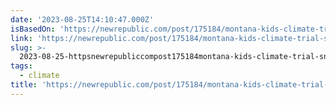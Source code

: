 ```yaml
---
date: '2023-08-25T14:10:47.000Z'
isBasedOn: 'https://newrepublic.com/post/175184/montana-kids-climate-trial-sneak-attack'
link: 'https://newrepublic.com/post/175184/montana-kids-climate-trial-sneak-attack'
slug: >-
  2023-08-25-httpsnewrepubliccompost175184montana-kids-climate-trial-sneak-attack
tags:
  - climate
title: 'https://newrepublic.com/post/175184/montana-kids-climate-trial-sneak-attack'
---
```


